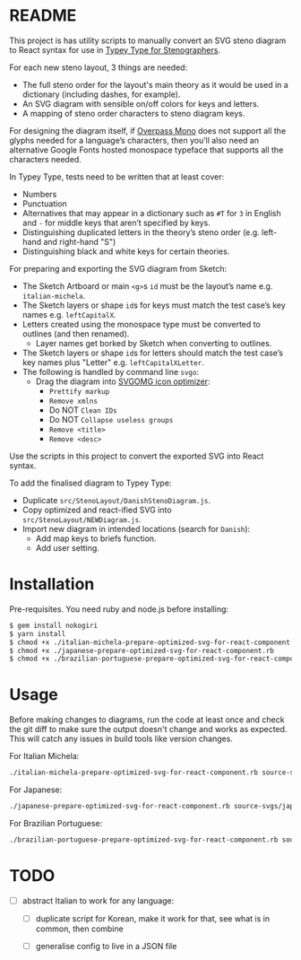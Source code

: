 # README

This project is has utility scripts to manually convert an SVG steno diagram to React syntax for use in [Typey Type for Stenographers](https://didoesdigital.com/typey-type).

For each new steno layout, 3 things are needed:

- The full steno order for the layout's main theory as it would be used in a dictionary (including dashes, for example).
- An SVG diagram with sensible on/off colors for keys and letters.
- A mapping of steno order characters to steno diagram keys.

For designing the diagram itself, if [Overpass Mono](https://fonts.google.com/specimen/Overpass+Mono) does not support all the glyphs needed for a language’s characters, then you’ll also need an alternative Google Fonts hosted monospace typeface that supports all the characters needed.

In Typey Type, tests need to be written that at least cover:

- Numbers
- Punctuation
- Alternatives that may appear in a dictionary such as `#T` for `3` in English and `-` for middle keys that aren’t specified by keys.
- Distinguishing duplicated letters in the theory’s steno order (e.g. left-hand and right-hand "S")
- Distinguishing black and white keys for certain theories.

For preparing and exporting the SVG diagram from Sketch:

- The Sketch Artboard or main `<g>`s `id` must be the layout’s name e.g. `italian-michela`.
- The Sketch layers or shape `id`s for keys must match the test case’s key names e.g. `leftCapitalX`.
- Letters created using the monospace type must be converted to outlines (and then renamed).
    - Layer names get borked by Sketch when converting to outlines.
- The Sketch layers or shape `id`s for letters should match the test case’s key names plus "Letter" e.g. `leftCapitalXLetter`.
- The following is handled by command line `svgo`:
    - Drag the diagram into [SVGOMG icon optimizer](https://jakearchibald.github.io/svgomg/):
        - `Prettify markup`
        - `Remove xmlns`
        - Do NOT `Clean IDs`
        - Do NOT `Collapse useless groups`
        - `Remove <title>`
        - `Remove <desc>`

Use the scripts in this project to convert the exported SVG into React syntax.

To add the finalised diagram to Typey Type:

- Duplicate `src/StenoLayout/DanishStenoDiagram.js`.
- Copy optimized and react-ified SVG into `src/StenoLayout/NEWDiagram.js`.
- Import new diagram in intended locations (search for `Danish`):
    - Add map keys to briefs function.
    - Add user setting.



# Installation

Pre-requisites. You need ruby and node.js before installing:

```sh
$ gem install nokogiri
$ yarn install
$ chmod +x ./italian-michela-prepare-optimized-svg-for-react-component.rb
$ chmod +x ./japanese-prepare-optimized-svg-for-react-component.rb
$ chmod +x ./brazilian-portuguese-prepare-optimized-svg-for-react-component.rb
```



# Usage

Before making changes to diagrams, run the code at least once and check the git diff to make sure the output doesn't change and works as expected. This will catch any issues in build tools like version changes.

For Italian Michela:

```sh
./italian-michela-prepare-optimized-svg-for-react-component.rb source-svgs/italian-michela.svg target-js/ItalianMichelaStenoDiagram.js
```

For Japanese:

```sh
./japanese-prepare-optimized-svg-for-react-component.rb source-svgs/japanese.svg target-js/JapaneseStenoDiagram.js
```

For Brazilian Portuguese:

```sh
./brazilian-portuguese-prepare-optimized-svg-for-react-component.rb source-svgs/brazilian-portuguese.svg target-js/BrazilianPortugueseStenoDiagram.js
```



# TODO

- [ ] abstract Italian to work for any language:
    - [ ] duplicate script for Korean, make it work for that, see what is in common, then combine
    - [ ] generalise config to live in a JSON file

